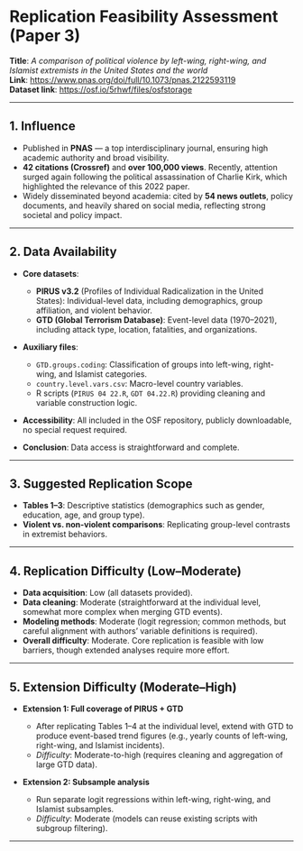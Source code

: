 # Replication Feasibility Assessment (Paper 3)

**Title**: *A comparison of political violence by left-wing, right-wing, and Islamist extremists in the United States and the world*  
**Link**: https://www.pnas.org/doi/full/10.1073/pnas.2122593119  
**Dataset link**: https://osf.io/5rhwf/files/osfstorage  

---

## 1. Influence
- Published in **PNAS** — a top interdisciplinary journal, ensuring high academic authority and broad visibility.  
- **42 citations (Crossref)** and **over 100,000 views**. Recently, attention surged again following the political assassination of Charlie Kirk, which highlighted the relevance of this 2022 paper.  
- Widely disseminated beyond academia: cited by **54 news outlets**, policy documents, and heavily shared on social media, reflecting strong societal and policy impact.  

---

## 2. Data Availability
- **Core datasets**:  
  - **PIRUS v3.2** (Profiles of Individual Radicalization in the United States): Individual-level data, including demographics, group affiliation, and violent behavior.  
  - **GTD (Global Terrorism Database)**: Event-level data (1970–2021), including attack type, location, fatalities, and organizations.  

- **Auxiliary files**:  
  - `GTD.groups.coding`: Classification of groups into left-wing, right-wing, and Islamist categories.  
  - `country.level.vars.csv`: Macro-level country variables.  
  - R scripts (`PIRUS 04 22.R`, `GDT 04.22.R`) providing cleaning and variable construction logic.  

- **Accessibility**: All included in the OSF repository, publicly downloadable, no special request required.  
- **Conclusion**: Data access is straightforward and complete.  

---

## 3. Suggested Replication Scope
- **Tables 1–3**: Descriptive statistics (demographics such as gender, education, age, and group type).  
- **Violent vs. non-violent comparisons**: Replicating group-level contrasts in extremist behaviors.  

---

## 4. Replication Difficulty (Low–Moderate)
- **Data acquisition**: Low (all datasets provided).  
- **Data cleaning**: Moderate (straightforward at the individual level, somewhat more complex when merging GTD events).  
- **Modeling methods**: Moderate (logit regression; common methods, but careful alignment with authors’ variable definitions is required).  
- **Overall difficulty**: Moderate. Core replication is feasible with low barriers, though extended analyses require more effort.  

---

## 5. Extension Difficulty (Moderate–High)
- **Extension 1: Full coverage of PIRUS + GTD**  
  - After replicating Tables 1–4 at the individual level, extend with GTD to produce event-based trend figures (e.g., yearly counts of left-wing, right-wing, and Islamist incidents).  
  - *Difficulty*: Moderate-to-high (requires cleaning and aggregation of large GTD data).  

- **Extension 2: Subsample analysis**  
  - Run separate logit regressions within left-wing, right-wing, and Islamist subsamples.  
  - *Difficulty*: Moderate (models can reuse existing scripts with subgroup filtering).  

---

